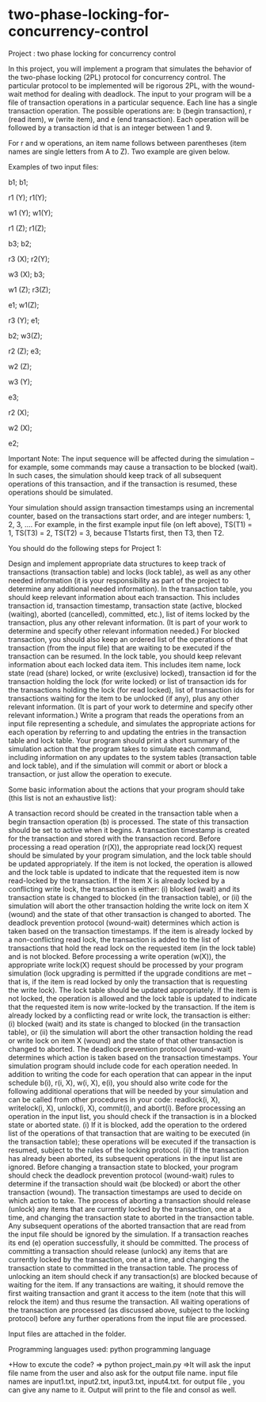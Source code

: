# two-phase-locking-for-concurrency-control

Project : two phase locking for concurrency control

In this project, you will implement a program that simulates the behavior of the two-phase locking (2PL) protocol for concurrency control. The particular protocol to be implemented will be rigorous 2PL, with the wound-wait method for dealing with deadlock. The input to your program will be a file of transaction operations in a particular sequence. Each line has a single transaction operation. The possible operations are: b (begin transaction), r (read item), w (write item), and e (end transaction). Each operation will be followed by a transaction id that is an integer between 1 and 9.

For r and w operations, an item name follows between parentheses (item names are single letters from A to Z). Two example are given below.

Examples of two input files:

b1; b1;

r1 (Y); r1(Y);

w1 (Y); w1(Y);

r1 (Z); r1(Z);

b3; b2;

r3 (X); r2(Y);

w3 (X); b3;

w1 (Z); r3(Z);

e1; w1(Z);

r3 (Y); e1;

b2; w3(Z);

r2 (Z); e3;

w2 (Z);

w3 (Y);

e3;

r2 (X);

w2 (X);

e2;

Important Note: The input sequence will be affected during the simulation – for example, some commands may cause a transaction to be blocked (wait). In such cases, the simulation should keep track of all subsequent operations of this transaction, and if the transaction is resumed, these operations should be simulated.

Your simulation should assign transaction timestamps using an incremental counter, based on the transactions start order, and are integer numbers: 1, 2, 3, …. For example, in the first example input file (on left above), TS(T1) = 1, TS(T3) = 2, TS(T2) = 3, because T1starts first, then T3, then T2.

You should do the following steps for Project 1:

Design and implement appropriate data structures to keep track of transactions (transaction table) and locks (lock table), as well as any other needed information (it is your responsibility as part of the project to determine any additional needed information).
In the transaction table, you should keep relevant information about each transaction. This includes transaction id, transaction timestamp, transaction state (active, blocked (waiting), aborted (cancelled), committed, etc.), list of items locked by the transaction, plus any other relevant information. (It is part of your work to determine and specify other relevant information needed.) For blocked transaction, you should also keep an ordered list of the operations of that transaction (from the input file) that are waiting to be executed if the transaction can be resumed.
In the lock table, you should keep relevant information about each locked data item. This includes item name, lock state (read (share) locked, or write (exclusive) locked), transaction id for the transaction holding the lock (for write locked) or list of transaction ids for the transactions holding the lock (for read locked), list of transaction ids for transactions waiting for the item to be unlocked (if any), plus any other relevant information. (It is part of your work to determine and specify other relevant information.)
Write a program that reads the operations from an input file representing a schedule, and simulates the appropriate actions for each operation by referring to and updating the entries in the transaction table and lock table. Your program should print a short summary of the simulation action that the program takes to simulate each command, including information on any updates to the system tables (transaction table and lock table), and if the simulation will commit or abort or block a transaction, or just allow the operation to execute.

Some basic information about the actions that your program should take (this list is not an exhaustive list):

A transaction record should be created in the transaction table when a begin transaction operation (b) is processed. The state of this transaction should be set to active when it begins. A transaction timestamp is created for the transaction and stored with the transaction record.
Before processing a read operation (r(X)), the appropriate read lock(X) request should be simulated by your program simulation, and the lock table should be updated appropriately. If the item is not locked, the operation is allowed and the lock table is updated to indicate that the requested item is now read-locked by the transaction.
If the item X is already locked by a conflicting write lock, the transaction is either: (i) blocked (wait) and its transaction state is changed to blocked (in the transaction table), or (ii) the simulation will abort the other transaction holding the write lock on item X (wound) and the state of that other transaction is changed to aborted. The deadlock prevention protocol (wound-wait) determines which action is taken based on the transaction timestamps.
If the item is already locked by a non-conflicting read lock, the transaction is added to the list of transactions that hold the read lock on the requested item (in the lock table) and is not blocked.
Before processing a write operation (w(X)), the appropriate write lock(X) request should be processed by your program simulation (lock upgrading is permitted if the upgrade conditions are met – that is, if the item is read locked by only the transaction that is requesting the write lock). The lock table should be updated appropriately.
If the item is not locked, the operation is allowed and the lock table is updated to indicate that the requested item is now write-locked by the transaction.
If the item is already locked by a conflicting read or write lock, the transaction is either: (i) blocked (wait) and its state is changed to blocked (in the transaction table), or (ii) the simulation will abort the other transaction holding the read or write lock on item X (wound) and the state of that other transaction is changed to aborted. The deadlock prevention protocol (wound-wait) determines which action is taken based on the transaction timestamps.
Your simulation program should include code for each operation needed. In addition to writing the code for each operation that can appear in the input schedule b(i), r(i, X), w(i, X), e(i), you should also write code for the following additional operations that will be needed by your simulation and can be called from other procedures in your code: readlock(i, X), writelock(i, X), unlock(i, X), commit(i), and abort(i).
Before processing an operation in the input list, you should check if the transaction is in a blocked state or aborted state. (i) If it is blocked, add the operation to the ordered list of the operations of that transaction that are waiting to be executed (in the transaction table); these operations will be executed if the transaction is resumed, subject to the rules of the locking protocol. (ii) If the transaction has already been aborted, its subsequent operations in the input list are ignored.
Before changing a transaction state to blocked, your program should check the deadlock prevention protocol (wound-wait) rules to determine if the transaction should wait (be blocked) or abort the other transaction (wound). The transaction timestamps are used to decide on which action to take.
The process of aborting a transaction should release (unlock) any items that are currently locked by the transaction, one at a time, and changing the transaction state to aborted in the transaction table. Any subsequent operations of the aborted transaction that are read from the input file should be ignored by the simulation.
If a transaction reaches its end (e) operation successfully, it should be committed. The process of committing a transaction should release (unlock) any items that are currently locked by the transaction, one at a time, and changing the transaction state to committed in the transaction table.
The process of unlocking an item should check if any transaction(s) are blocked because of waiting for the item. If any transactions are waiting, it should remove the first waiting transaction and grant it access to the item (note that this will relock the item) and thus resume the transaction. All waiting operations of the transaction are processed (as discussed above, subject to the locking protocol) before any further operations from the input file are processed.

Input files are attached in the folder.

Programming languages used: python programming language

+How to excute the code?
=> python project_main.py
=>It will ask the input file name from the user and also ask for the output file name. input file names are input1.txt, input2.txt, input3.txt, input4.txt. for output file , you can give any name to it. Output will print to the file and consol as well.
